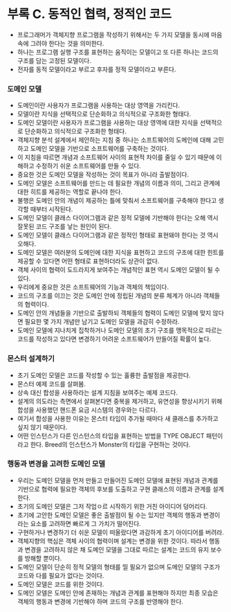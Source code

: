 # 부록 C. 동적인 협력, 정적인 코드

* 프로그래머가 객체지향 프로그램을 작성하기 위해서는 두 가지 모델을 동시에 마음속에 그려야 한다는 것을 의미한다.
* 하나는 프로그램 실행 구조를 표현하는 움직이는 모델이고 또 다른 하나는 코드의 구조를 담는 고정된 모델이다.
* 전자를 동적 모델이라고 부르고 후자를 정적 모델이라고 부른다.

### 도메인 모델

* 도메인이란 사용자가 프로그램을 사용하는 대상 영역을 가리킨다.
* 모델이란 지식을 선택적으로 단순화하고 의식적으로 구조화한 형태다.
* 도메인 모델이란 사용자가 프로그램을 사용하는 대상 영역에 대한 지식을 선택적으로 단순화하고 의식적으로 구조화한 형태다.
* 객체지향 분석 설계에서 제안하는 지침 중 하나는 소프트웨어의 도메인에 대해 고민하고 도메인 모델을 기반으로 소프트웨어를 구축하는 것이다.
* 이 지침을 따르면 개념과 소프트웨어 사이의 표현적 차이를 줄일 수 있기 때문에 이해하고 수정하기 쉬운 소프트웨어를 만들 수 있다.
* 중요한 것은 도메인 모델을 작성하는 것이 목표가 아니라 출발점이다.
* 도메인 모델은 소프트웨어를 만드는 데 필요한 개념의 이름과 의미, 그리고 관계에 대한 히트를 제공하는 역할로 끝나야 한다.
* 불행은 도메인 안의 개념이 제공하는 틀에 맞춰서 소프트웨어를 구축해야 한다고 생각할 때부터 시작된다.
* 도메인 모델이 클래스 다이어그램과 같은 정적 모델에 기반해야 한다는 오해 역시 잘못된 코드 구조를 낳는 원인이 된다.
* 도메인 모델이 클래스 다이어그램과 같은 정적인 형태로 표현돼야 한다는 것 역시 오해다.
* 도메인 모델은 여러분의 도메인에 대한 지식을 표현하고 코드의 구조에 대한 힌트를 제공할 수 있다면 어떤 형태로 표현하더라도 상관이 없다.
* 객체 사이의 협력이 도드라지게 보여주는 개념적인 표현 역시 도메인 모델이 될 수 있다.
* 우리에게 중요한 것은 소프트웨어의 기능과 객체의 책임이다.
* 코드의 구조를 이끄는 것은 도메인 안에 정립된 개념의 분류 체계가 아니라 객체들의 협력이다.
* 도메인 안의 개념들을 기반으로 출발하되 객체들의 협력이 도메인 모델에 맞지 않다면 필요한 몇 가지 개념만 남기고 도메인 모델을 과감히 수정하라.
* 도메인 모델에 지나치게 집착하거나 도메인 모델의 초기 구조를 맹목적으로 따르는 코드를 작성하고 있다면 변경하기 어려운 소프트웨어가 만들어질 확률이 높다.

### 몬스터 설계하기

* 초기 도메인 모델은 코드를 작성할 수 있는 훌륭한 출발점을 제공한다.
* 몬스터 예제 코드를 살펴봄.
* 상속 대신 합성을 사용하라는 설계 지침을 보여주는 예제 코드다.
* 설계의 의도라는 측면에서 살펴본다면 중복을 제거하고, 유연성을 향상시키기 위해 합성을 사용했던 핸드폰 요금 시스템의 경우와는 다르다.
* 여기서 합성을 사용한 이유는 몬스터 타입이 추가될 때마다 새 클래스를 추가하고 싶지 않기 때문이다.
* 어떤 인스턴스가 다른 인스턴스의 타입을 표현하는 방법을 TYPE OBJECT 패턴이라고 한다. Breed의 인스턴스가 Monster의 타입을 구현하는 것이다.

### 행동과 변경을 고려한 도메인 모델

* 우리는 도메인 모델을 먼저 만들고 만들어진 도메인 모델에 표현된 개념과 관계를 기반으로 협력에 필요한 객체의 후보를 도출하고 구현 클래스의 이름과 관계를 설계한다.
* 초기의 도메인 모델은 그저 작업ㅇ르 시작하기 위한 거친 아이디어 덩어리다.
* 초기에 고안한 도메인 모델은 좋은 출발점이 될 수는 있지만 객체의 행동과 변경이라는 요소를 고려하면 빠르게 그 가치가 떨어진다.
* 구현하거나 변경하기 더 쉬운 모델이 떠올랐다면 과감하게 초기 아이디어를 버려라.
* 객체지향의 핵심은 객체 사이의 협력이며 설계는 변경을 위한 것이다. 따라서 행동과 변경을 고려하지 않은 채 도메인 모델을 그대로 따르는 설계는 코드의 유지 보수를 방해할 뿐이다.
* 도메인 모델이 단순히 정적 모델의 형태를 띨 필요가 없으며 도메인 모델의 구조가 코드와 다를 필요가 없다는 것이다.
* 도메인 모델은 코드를 위한 것이다.
* 도메인 모델은 도메인 안에 존재하는 개념과 관계를 표현해야 하지만 최종 모습은 객체의 행동과 변경에 기반해야 하며 코드의 구조를 반영해야 한다.



